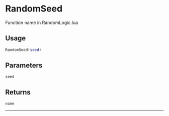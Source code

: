 # RandomSeed
Function name in RandomLogic.lua
## Usage
```lua
RandomSeed(seed)
```
## Parameters
`seed`
## Returns
`none`

---